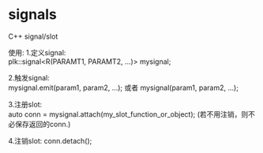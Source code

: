 # signals
C++ signal/slot

使用:
1.定义signal:  
    plk::signal<R(PARAMT1, PARAMT2, ...)> mysignal;

2.触发signal:  
    mysignal.emit(param1, param2, ...); 或者 mysignal(param1, param2, ...);

3.注册slot:  
    auto conn = mysignal.attach(my_slot_function_or_object); 
    (若不用注销，则不必保存返回的conn.)

4.注销slot:  conn.detach();

